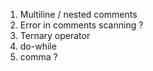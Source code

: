 1. Multiline / nested comments
2. Error in comments scanning ?
3. Ternary operator
4. do-while
5. comma ?